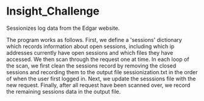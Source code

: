 # Insight_Challenge
Sessionizes log data from the Edgar website.

The program works as follows.  First, we define a 'sessions' dictionary which
records information about open sessions, including which ip addresses currently 
have open sessions and which files they have accessed.  We then scan through 
the request one at time.  In each loop of the scan, we first clean the sessions
record by removing the closed sessions and recording them to the output file
sessionization.txt in the order of when the user first logged in.  Next, we 
update the sesssions file with the new request.  Finally, after all request have 
been scanned over, we record the remaining sessions data in the output file.  
